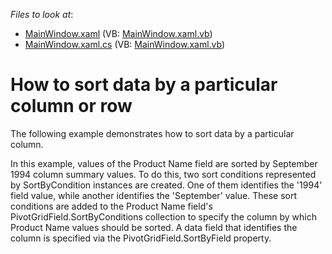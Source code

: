 <!-- default file list -->
*Files to look at*:

* [MainWindow.xaml](./CS/DXPivotGrid_SortBySummary/MainWindow.xaml) (VB: [MainWindow.xaml.vb](./VB/DXPivotGrid_SortBySummary/MainWindow.xaml.vb))
* [MainWindow.xaml.cs](./CS/DXPivotGrid_SortBySummary/MainWindow.xaml.cs) (VB: [MainWindow.xaml.vb](./VB/DXPivotGrid_SortBySummary/MainWindow.xaml.vb))
<!-- default file list end -->
# How to sort data by a particular column or row


<p>The following example demonstrates how to sort data by a particular column.</p><p>In this example, values of the Product Name field are sorted by September 1994 column summary values. To do this, two sort conditions represented by SortByCondition instances are created. One of them identifies the '1994' field value, while another identifies the 'September' value. These sort conditions are added to the Product Name field's PivotGridField.SortByConditions collection to specify the column by which Product Name values should be sorted. A data field that identifies the column is specified via the PivotGridField.SortByField property.</p>

<br/>


